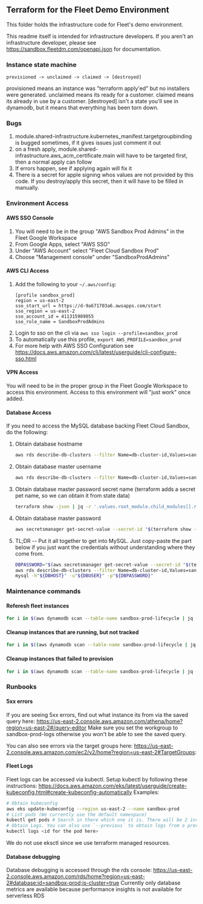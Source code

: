 ## Terraform for the Fleet Demo Environment
This folder holds the infrastructure code for Fleet's demo environment.

This readme itself is intended for infrastructure developers. If you aren't an infrastructure developer, please see https://sandbox.fleetdm.com/openapi.json for documentation.

### Instance state machine
```
provisioned -> unclaimed -> claimed -> [destroyed]
```
provisioned means an instance was "terraform apply'ed" but no installers were generated.
unclaimed means its ready for a customer. claimed means its already in use by a customer. [destroyed] isn't a state you'll see in dynamodb, but it means that everything has been torn down.

### Bugs
1. module.shared-infrastructure.kubernetes_manifest.targetgroupbinding is bugged sometimes, if it gives issues just comment it out
1. on a fresh apply, module.shared-infrastructure.aws_acm_certificate.main will have to be targeted first, then a normal apply can follow
1. If errors happen, see if applying again will fix it
1. There is a secret for apple signing whos values are not provided by this code. If you destroy/apply this secret, then it will have to be filled in manually.

### Environment Access
#### AWS SSO Console
1. You will need to be in the group "AWS Sandbox Prod Admins" in the Fleet Google Workspace
1. From Google Apps, select "AWS SSO"
1. Under "AWS Account" select "Fleet Cloud Sandbox Prod"
1. Choose "Management console" under "SandboxProdAdmins"

#### AWS CLI Access
1. Add the following to your `~/.aws/config`:
    ```
    [profile sandbox_prod]
    region = us-east-2
    sso_start_url = https://d-9a671703a6.awsapps.com/start
    sso_region = us-east-2
    sso_account_id = 411315989055
    sso_role_name = SandboxProdAdmins
    ```
1. Login to sso on the cli via `aws sso login --profile=sandbox_prod`
1. To automatically use this profile, `export AWS_PROFILE=sandbox_prod`
1. For more help with AWS SSO Configuration see https://docs.aws.amazon.com/cli/latest/userguide/cli-configure-sso.html 

#### VPN Access
You will need to be in the proper group in the Fleet Google Workspace to access this environment.  Access to this environment will "just work" once added.

#### Database Access
If you need to access the MySQL database backing Fleet Cloud Sandbox, do the following:

1. Obtain database hostname
    ```bash
    aws rds describe-db-clusters --filter Name=db-cluster-id,Values=sandbox-prod --query "DBClusters[0].Endpoint" --output=text
    ```
1. Obtain database master username
    ```bash
    aws rds describe-db-clusters --filter Name=db-cluster-id,Values=sandbox-prod --query "DBClusters[0].MasterUsername" --output=text
    ```
1. Obtain database master password secret name (terraform adds a secret pet name, so we can obtain it from state data)
    ```bash
    terraform show -json | jq -r '.values.root_module.child_modules[].resources | flatten | .[] | select(.address == "module.shared-infrastructure.aws_secretsmanager_secret.database_password_secret").values.name'
    ```
1. Obtain database master password
    ```bash
    aws secretsmanager get-secret-value --secret-id "$(terraform show -json | jq -r '.values.root_module.child_modules[].resources | flatten | .[] | select(.address == "module.shared-infrastructure.aws_secretsmanager_secret.database_password_secret").values.name')" --query "SecretString" --output text
    ```
1. TL;DR -- Put it all together to get into MySQL.  Just copy-paste the part below if you just want the credentials without understanding where they come from.
    ```bash
    DBPASSWORD="$(aws secretsmanager get-secret-value --secret-id "$(terraform show -json | jq -r '.values.root_module.child_modules[].resources | flatten | .[] | select(.address == "module.shared-infrastructure.aws_secretsmanager_secret.database_password_secret").values.name')" --query "SecretString" --output text)"
    aws rds describe-db-clusters --filter Name=db-cluster-id,Values=sandbox-prod --query "DBClusters[0].[Endpoint,MasterUsername]" --output=text | read DBHOST DBUSER
    mysql -h"${DBHOST}" -u"${DBUSER}" -p"${DBPASSWORD}"
    ```

### Maintenance commands
#### Referesh fleet instances
```bash
for i in $(aws dynamodb scan --table-name sandbox-prod-lifecycle | jq -r '.Items[] | select(.State.S == "unclaimed") | .ID.S'); do helm uninstall $i; aws dynamodb delete-item --table-name sandbox-prod-lifecycle --key "{\"ID\": {\"S\": \"${i}\"}}"; done
```

#### Cleanup instances that are running, but not tracked
```bash
for i in $((aws dynamodb scan --table-name sandbox-prod-lifecycle | jq -r '.Items[] | .ID.S'; aws dynamodb scan --table-name sandbox-prod-lifecycle | jq -r '.Items[] | .ID.S'; helm list | tail -n +2 | cut -f 1) | sort | uniq -u); do helm uninstall $i; done
```

#### Cleanup instances that failed to provision
```bash
for i in $(aws dynamodb scan --table-name sandbox-prod-lifecycle | jq -r '.Items[] | select(.State.S == "provisioned") | .ID.S'); do helm uninstall $i; aws dynamodb delete-item --table-name sandbox-prod-lifecycle --key "{\"ID\": {\"S\": \"${i}\"}}"; done
```

### Runbooks
#### 5xx errors
If you are seeing 5xx errors, find out what instance its from via the saved query here: https://us-east-2.console.aws.amazon.com/athena/home?region=us-east-2#/query-editor
Make sure you set the workgroup to sandbox-prod-logs otherwise you won't be able to see the saved query.

You can also see errors via the target groups here: https://us-east-2.console.aws.amazon.com/ec2/v2/home?region=us-east-2#TargetGroups:

#### Fleet Logs
Fleet logs can be accessed via kubectl. Setup kubectl by following these instructions: https://docs.aws.amazon.com/eks/latest/userguide/create-kubeconfig.html#create-kubeconfig-automatically
Examples:
```bash
# Obtain kubeconfig
aws eks update-kubeconfig --region us-east-2 --name sandbox-prod
# List pods (We currently use the default namespace)
kubectl get pods # Search in there which one it is. There will be 2 instances + a migrations one
# Obtain Logs. You can also use `--previous` to obtain logs from a previous pod crash if desired.
kubectl logs <id for the pod here>
```
We do not use eksctl since we use terraform managed resources.

#### Database debugging
Database debugging is accessed through the rds console: https://us-east-2.console.aws.amazon.com/rds/home?region=us-east-2#database:id=sandbox-prod;is-cluster=true
Currently only database metrics are available because performance insights is not available for serverless RDS
